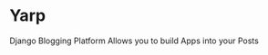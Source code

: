 Yarp
=============================
Django Blogging Platform
Allows you to build Apps into your Posts